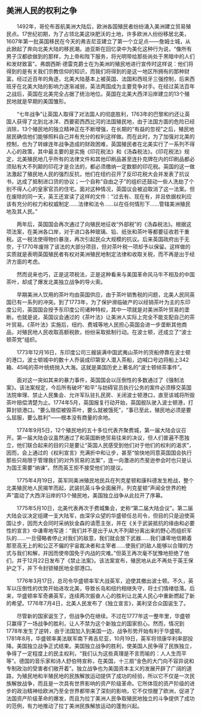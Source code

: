 ## 美洲人民的权利之争

　　1492年，哥伦布首航美洲大陆后，欧洲各国殖民者纷纷涌入美洲建立贸易殖民点。17世纪初期，为了占领北美这块肥沃的土地，许多欧洲人纷纷移居北美，1607年第一批英国移民在今天的弗吉尼亚建立了第一个立足点——詹姆士城，从此掀起了奔向北美大陆的移民潮。迪亚斯在回忆录中为美化这种行为说，“像所有男子汉都欲做到的那样，为上帝和陛下服务，将光明带给那些尚处于黑暗中的人们和发财致富”。弗朗西斯·德雷克爵士在为美洲的殖民地进行宣传时这样说：他们将得到的是有关我们宗教信仰的知识，而我们将得到的是这一地区所拥有的那种财富。经过近百年的角逐，北美大陆基本上被英国、法国和西班牙三强控制，后来西班牙在北美大陆的影响力逐渐减弱，英法两国成为主要竞争对手。在经过英法百年之战后，英国在北美完全占据了统治地位。英国在北美大西洋沿岸建立的13个殖民地就是早期的美国雏形。

　　“七年战争”让英国人取得了对法国人的彻底胜利，1763年的巴黎和约还让英国人获得了北到北冰洋、西要密西西比河的法国殖民地，由于法国方面的危险已经消除，13个殖民地的独立精神正在不断增强，在长期的“有益的忽视”之后，殖民地居民确信他们能够照料自己并有充分的权利这样做。而在此时，为了加强对北美的控制，也为了转嫁连年战争造成的财政困难，英国殖民者在北美实行了一系列不得人心的政策，其中最主要的是实施《印花税法》和《汤森税法》。《印花税法》规定，北美殖民地几乎所有的法律文件和其他印刷品甚至连扑克牌在内的印刷品都必须贴有大不列颠的印花才是合法的，都必须缴纳一定数额的印花税。英国的这一做法激起了殖民地人民的强烈反抗，他们在纽约召开了反印花税大会并发表了抗议书，达成了抵制进口货的协议；一个自称“自由之子”的组织还鼓动一些人洗劫了个别不得人心的皇家官员的住宅。面对这种情况，英国议会被迫取消了这一法案。但在废除的同一天，英王还宣读了这样的文件：“过去有、现在有，并且依据权利应该有充分的权力和权威制定……法律和法令……以在任何情形下……管辖美洲殖民地及其人民。”

　　两年后，英国国会再次通过了向殖民地征收“外部税”的《汤森税法》。根据这项法案，在美洲各口岸，对于进口各种玻璃、铅、纸张和茶叶等都要征收若干重税。这一税法使得物价暴涨，再次引起民众大规模的抗议。后来英国政府出于无奈，于1770年废除了该法的大部分项目，但对茶叶税一项却予以保留。这样做的实质就是表明英国殖民者有权对美洲殖民地制定法律和收取关税，而不再是出于经济方面的考虑。

　　然而说来也巧，正是这项税法，正是这种看来与美国革命风马牛不相及的中国茶叶，却成了爆发北美独立战争的导火索。

　　早期美洲人饮用的茶叶均由英国供应，由于茶叶销售税的问题，北美人民同英国已有一系列的冲突。到了1773年，为了保护濒临破产的以经销茶叶为主的东印度公司，英国国会授予东印度公司诸种特权，其中一项就是对美洲茶叶贸易的垄断。也就是说，英国议会通过的《茶叶法》让美洲人实际上完全不能支配自己的茶叶贸易。《茶叶法》实施后，纽约、费城等地人民担心英国会进一步垄断其他商品，对殖民地人民收取高额税款，纷纷采取抵制行动。在波士顿，还成立了“波士顿茶党”组织。

　　1773年12月16日，东印度公司三艘装满中国武夷山茶叶的货船停靠在波士顿的港口，波士顿城中的数十人乔装成印第安人潜入茶船，边喊口号边将船上342箱、45吨的茶叶统统抛入大海。这就是美国历史上著名的“波士顿倾茶事件”。

　　面对这一突如其来的暴力事件，英国国会以压倒性的多数通过了《强制法案》。该法案规定，今后所有破坏“和平”与妨碍官员执行公务的案件必须移交英国法院审理、禁止人民集会、允许军队驻扎民房、关闭波士顿港口，直至该城将所毁茶叶赔偿清楚为止。1774年5月，英国报复行动开始，英国舰队驶入波士顿港，打算封锁港口。“要么赔偿被毁茶叶，要么就被饿死”，“事已至此，殖民地必须是要么屈服，要么胜利”——根本没有商量的余地。

　　1774年9月5日，12个殖民地的五十多位代表齐聚费城，第一届大陆会议召开。第一届大陆会议虽然通过了和英国断绝贸易往来的决议，但人们普遍不愿独立，他们联合起来的目的只是要让“英国人民感受到他们对于他们的权利的渴求”，因而，会上通过的《权利宣言》充满折中和让步，甚至“愉快地同意英国国会执行那些只局限于管理我们的对外贸易的法案”，连一向激进的杰斐逊参会时也只是认为国王需要“纳谏”。然而英王拒不接受他们的提议。

　　1775年4月19日，英军同美洲殖民地民兵在列克星顿和康科德发生枪战，整个北美殖民地人民揭竿而起，武装抗英斗争全面展开。列克星顿“声闻全世界的枪声”震动了大西洋沿岸的13个殖民地，美国独立战争从此拉开了序幕。

　　1775年5月10日，北美代表再次于费城集会，史称“第二届大陆会议”。第二届大陆会议决定组建一支大陆军，由深孚众望的华盛顿任总司令，但目的只是迫使英国让步，因而大会同时采纳狄金森的请愿主张，并在《关于武装抵抗的缘由和必要性的宣言》中谦卑地写道：“我们并不是出于从大不列颠分离出来的野心而组织军队的……一旦侵略者停止对我们的敌意，我们就会放下武器……我们谦卑地信赖着那至高无上的和公正不偏的宇宙裁决者和主宰者……使我们的敌人能够以合理的方式与我们和解，并因而使帝国免于内战的灾难。”但英王再次毫不犹豫地拒绝了他们，并于12月22日发布了《禁止法案》。该法案宣布，殖民地从此不再处于英王保护之下，并下令封锁殖民地全部港口。

　　1776年3月17日，总司令华盛顿率军大战英军，迫使其撤出波士顿。不久，英军以压倒性的优势开始进攻北美，导致长岛和纽约相继失守，将士们情绪低落。后来，华盛顿率军奇袭英军，连续两次振奋人心的胜利让北美人民心中重新燃起了新的希望。1776年7月4日，北美人民发布了《独立宣言》，美利坚合众国诞生了。

　　尽管新的国家诞生了，但战争仍在继续。不过在1777年这一整年里，华盛顿只赢得了一场战争的胜利，让人不禁为这个新独立的国家担心。然而，情况到1778年发生了逆转，由于法国加入到美国一边，战争形势开始有利于华盛顿。1781年8月，华盛顿率美法联军南下弗吉尼亚，10月19日，英军将领康华利率部投降。美国独立战争正式结束。美国独立战争的胜利，使美国人民争得了民族独立，争得了一定程度上的民主权利，“我们认为这些真理是不言而喻的：人人生而平等”。德国的音乐家和诗人舒伯特宣称，在美国，十三扇“金色的大门向不容异说和专制政治的受害者们敞开着”。独立战争也为美国资本主义的发展开辟了广阔的道路，为殖民地和半殖民地的民族解放运动提供了成功的经验，所以它不仅是一次民族解放战争，而且是一次具有世界影响的资产阶级革命。它所体现的资产阶级的进步的政治精神给欧洲乃至全世界都带来了深刻的影响，它不仅惊醒了欧洲，促进了法国资产阶级革命的爆发，而且为拉丁美洲人民争取殖民地独立的斗争提供了成功的范例，有力地推动了拉丁美洲民族解放运动的蓬勃兴起。
